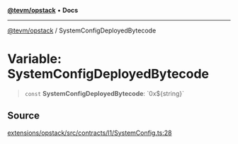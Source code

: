 [**@tevm/opstack**](../README.md) • **Docs**

***

[@tevm/opstack](../globals.md) / SystemConfigDeployedBytecode

# Variable: SystemConfigDeployedBytecode

> `const` **SystemConfigDeployedBytecode**: \`0x$\{string\}\`

## Source

[extensions/opstack/src/contracts/l1/SystemConfig.ts:28](https://github.com/evmts/tevm-monorepo/blob/main/extensions/opstack/src/contracts/l1/SystemConfig.ts#L28)
